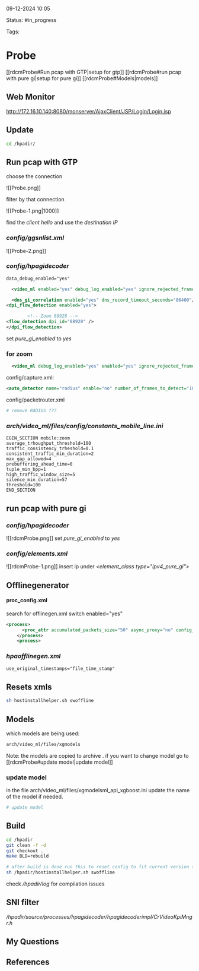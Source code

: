 	

09-12-2024 10:05

Status: #in_progress

Tags:

# Probe

[[rdcmProbe#Run pcap with GTP|setup for gtp]]
[[rdcmProbe#run pcap with pure gi|setup for pure gi]]
[[rdcmProbe#Models|models]]




## Web Monitor
http://172.16.10.140:8080/monserver/AjaxClient/JSP/Login/Login.jsp

## Update 

 ``` bash
 cd /hpadir/
```
 
## Run pcap with GTP

choose the connection

![[Probe.png]]

filter by that connection

![[Probe-1.png|1000]]

find the *client hello* and use the *destination IP*
### *config/ggsnlist.xml*
![[Probe-2.png]]

### *config/hpagidecoder* 
``` xml
data_debug_enabled="yes"

  <video_ml enabled="yes" debug_log_enabled="yes" ignore_rejected_frames_enabled="no" record_video_frames="no"/>  

  <dns_gi_correlation enabled="yes" dns_record_timeout_seconds="86400"/>  
<dpi_flow_detection enabled="yes">

        <!-- Zoom 88928 -->  
<flow_detection dpi_id="88928" />  
</dpi_flow_detection>
```
set *pure_gi_enabled* to *yes*

### for zoom
``` xml
  <video_ml debug_log_enabled="yes" enabled="yes" ignore_rejected_frames_enabled="no" record_video_frames="no" zoom_offload_by_ports="yes" zoom_offload_min_bpp="0" zoom_offload_min_packets="1" zoom_offload_min_pps="0" zoom_offload_timeout_msec="0" zoom_ports="8801,8802,8803,8804,8805,8806,8807,8809,8810"/>
```
config/capture.xml:
``` xml
<auto_detector name="radius" enable="no" number_of_frames_to_detect="100000"/>
```

config/packetrouter.xml
``` bash
# remove RADIUS ???
```


### *arch/video_ml/files/config/constants_mobile_line.ini*
``` 
EGIN_SECTION mobile:zoom  
average_trhoughput_threshold=100  
traffic_consistency_trheshold=0.1  
consistent_traffic_min_duration=2  
max_gap_allowed=4  
prebuffering_ahead_time=0  
tuple_min_bpp=1  
high_traffic_window_size=5  
silence_min_duration=57  
threshold=100  
END_SECTION
```
## run pcap with pure gi
### *config/hpagidecoder* 
![[rdcmProbe.png]]
set *pure_gi_enabled* to *yes*
### *config/elements.xml*
![[rdcmProbe-1.png]] 
insert ip under *<element_class type="ipv4_pure_gi">*
## Offlinegenerator

#### proc_config.xml
search for  offlinegen.xml switch enabled="yes"

``` xml
<process>
      <proc_attr accumulated_packets_size="50" async_proxy="no" config_file_path="/hpadir/config/hpaofflinegen.xml" enabled="yes" hmop_port_lower_bound="9060" hmop_port_upper_bound="9069" instance_id="1" ip_address="127.0.0.1" machine_name="1234" proc_name="hpaofflinegen" uds_lower_bound="9050" uds_source_lower_bound="8960" uds_source_upper_bound="9049" uds_upper_bound="9059" wait_for_signal="0"/>
    </process>
    <process>
```
### *hpaofflinegen.xml*
``` xml
use_original_timestamps="file_time_stamp"
```

## Resets xmls
``` bash
sh hostinstallhelper.sh swoffline
```

## Models
which models are being used:
``` bash
arch/video_ml/files/xgmodels
```
Note: the models are copied to archive . if you want to change model go to [[rdcmProbe#update model|update model]]

### update model
in the file arch/video_ml/files/xgmodelsml_api_xgboost.ini
update the name of the model if needed.
``` bash
# update model

```

## Build
``` bash
cd /hpadir
git clean -f -d
git checkout .
make BLD=rebuild

# after build is done run this to reset config to fit current version scheme:
sh /hpadir/hostinstallhelper.sh swoffline
```

check */hpadir/log* for compilation issues

## SNI filter
*/hpadir/source/processes/hpagidecoder/hpagidecoderimpl/CrVideoKpiMngr.h*

## My Questions


## References

